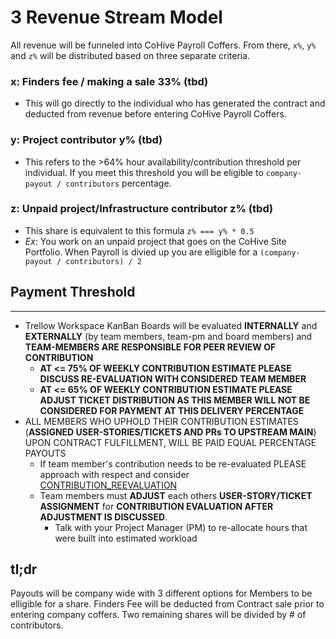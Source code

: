 # 3 Revenue Stream Model

All revenue will be funneled into CoHive Payroll Coffers. From there, `x%`, `y%` and `z%` will be distributed based on three separate criteria. 

### x: Finders fee / making a sale 33% (tbd)
  -  This will go directly to the individual who has generated the contract and deducted from revenue before entering CoHive Payroll Coffers.
### y: Project contributor y% (tbd)
  -  This refers to the >64% hour availability/contribution threshold per individual. If you meet this threshold you will be eligible to `company-payout / contributors` percentage.
### z: Unpaid project/Infrastructure contributor z% (tbd)
  -  This share is equivalent to this formula `z% === y% * 0.5`
  -  _Ex_: You work on an unpaid project that goes on the CoHive Site Portfolio. When Payroll is divied up you are elligible for a `(company-payout / contributors) / 2` 

## Payment Threshold

---

- Trellow Workspace KanBan Boards will be evaluated **INTERNALLY** and **EXTERNALLY** (by team members, team-pm and board members) and **TEAM-MEMBERS ARE RESPONSIBLE FOR PEER REVIEW OF CONTRIBUTION**
  - **AT <= 75% OF WEEKLY CONTRIBUTION ESTIMATE PLEASE DISCUSS RE-EVALUATION WITH CONSIDERED TEAM MEMBER**
  - **AT <= 65% OF WEEKLY CONTRIBUTION ESTIMATE PLEASE ADJUST TICKET DISTRIBUTION AS THIS MEMBER WILL NOT BE CONSIDERED FOR PAYMENT AT THIS DELIVERY PERCENTAGE**
- ALL MEMBERS WHO UPHOLD THEIR CONTRIBUTION ESTIMATES (**ASSIGNED USER-STORIES/TICKETS AND PRs TO UPSTREAM MAIN**) UPON CONTRACT FULFILLMENT, WILL BE PAID EQUAL PERCENTAGE PAYOUTS
  - If team member's contribution needs to be re-evaluated PLEASE approach with respect and consider [CONTRIBUTION_REEVALUATION](./CONTRIBUTION_REEVALUATION)
  - Team members must **ADJUST** each others **USER-STORY/TICKET ASSIGNMENT** for **CONTRIBUTION EVALUATION AFTER ADJUSTMENT IS DISCUSSED**.
    - Talk with your Project Manager (PM) to re-allocate hours that were built into estimated workload

## tl;dr
Payouts will be company wide with 3 different options for Members to be elligible for a share. Finders Fee will be deducted from Contract sale prior to entering company coffers. Two remaining shares will be divided by # of contributors. 
